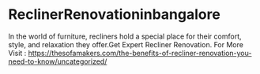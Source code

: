 # ReclinerRenovationinbangalore
In the world of furniture, recliners hold a special place for their comfort, style, and relaxation they offer.Get Expert Recliner Renovation. For More Visit : 
https://thesofamakers.com/the-benefits-of-recliner-renovation-you-need-to-know/uncategorized/
